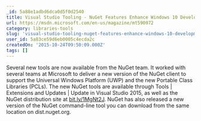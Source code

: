 ```yaml
---
_id: 5a88e1adbd6dca0d5f0d2540
title: Visual Studio Tooling - NuGet Features Enhance Windows 10 Development
url: https://msdn.microsoft.com/en-us/magazine/mt590972
category: libraries-tools
slug: 'visual-studio-tooling-nuget-features-enhance-windows-10-development'
user_id: 5a83ce59d6eb0005c4ecda2c
createdOn: '2015-10-24T09:50:09.000Z'
tags: []
---
```


Several new tools are now available from the NuGet team. It worked with several teams at Microsoft to deliver a new version of the NuGet client to support the Universal Windows Platform (UWP) and the new Portable Class Libraries (PCLs). The new NuGet tools are available through Tools | Extensions and Updates | Update in Visual Studio 2015, as well as the NuGet distribution site at <a href="http://bit.ly/1MgNt2J">bit.ly/1MgNt2J</a>. NuGet has also released a new version of the NuGet command-line tool you can download from the same location on dist.nuget.org.

